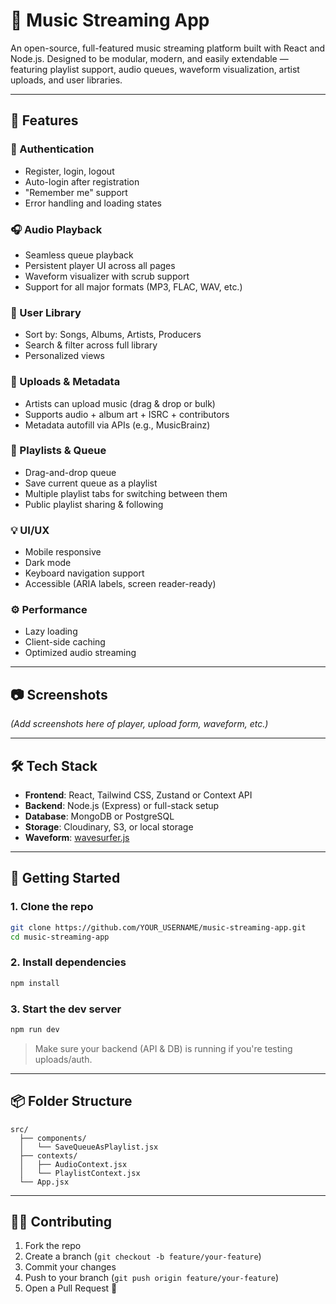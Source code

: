 # 🎵 Music Streaming App

An open-source, full-featured music streaming platform built with React and Node.js. Designed to be modular, modern, and easily extendable — featuring playlist support, audio queues, waveform visualization, artist uploads, and user libraries.

---

## 🚀 Features

### 🔐 Authentication
- Register, login, logout
- Auto-login after registration
- "Remember me" support
- Error handling and loading states

### 🎧 Audio Playback
- Seamless queue playback
- Persistent player UI across all pages
- Waveform visualizer with scrub support
- Support for all major formats (MP3, FLAC, WAV, etc.)

### 🎼 User Library
- Sort by: Songs, Albums, Artists, Producers
- Search & filter across full library
- Personalized views

### 📁 Uploads & Metadata
- Artists can upload music (drag & drop or bulk)
- Supports audio + album art + ISRC + contributors
- Metadata autofill via APIs (e.g., MusicBrainz)

### 📃 Playlists & Queue
- Drag-and-drop queue
- Save current queue as a playlist
- Multiple playlist tabs for switching between them
- Public playlist sharing & following

### 💡 UI/UX
- Mobile responsive
- Dark mode
- Keyboard navigation support
- Accessible (ARIA labels, screen reader-ready)

### ⚙️ Performance
- Lazy loading
- Client-side caching
- Optimized audio streaming

---

## 📷 Screenshots

*(Add screenshots here of player, upload form, waveform, etc.)*

---

## 🛠️ Tech Stack

- **Frontend**: React, Tailwind CSS, Zustand or Context API
- **Backend**: Node.js (Express) or full-stack setup
- **Database**: MongoDB or PostgreSQL
- **Storage**: Cloudinary, S3, or local storage
- **Waveform**: [wavesurfer.js](https://wavesurfer-js.org/)

---

## 🧪 Getting Started

### 1. Clone the repo
```bash
git clone https://github.com/YOUR_USERNAME/music-streaming-app.git
cd music-streaming-app
```

### 2. Install dependencies
```bash
npm install
```

### 3. Start the dev server
```bash
npm run dev
```

> Make sure your backend (API & DB) is running if you're testing uploads/auth.

---

## 📦 Folder Structure

```
src/
  ├── components/
  │   └── SaveQueueAsPlaylist.jsx
  ├── contexts/
  │   ├── AudioContext.jsx
  │   └── PlaylistContext.jsx
  └── App.jsx
```

---

## 🧑‍💻 Contributing

1. Fork the repo
2. Create a branch (`git checkout -b feature/your-feature`)
3. Commit your changes
4. Push to your branch (`git push origin feature/your-feature`)
5. Open a Pull Request 🚀
